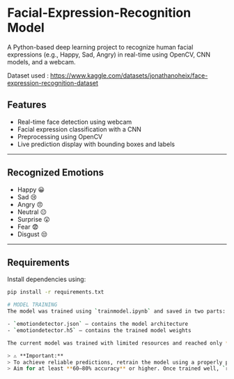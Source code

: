 # Facial-Expression-Recognition Model

A Python-based deep learning project to recognize human facial expressions (e.g., Happy, Sad, Angry) in real-time using OpenCV, CNN models, and a webcam.

Dataset used : https://www.kaggle.com/datasets/jonathanoheix/face-expression-recognition-dataset

## Features

- Real-time face detection using webcam
- Facial expression classification with a CNN
- Preprocessing using OpenCV
- Live prediction display with bounding boxes and labels

---

## Recognized Emotions

- Happy 😀  
- Sad 😢  
- Angry 😠  
- Neutral 😐  
- Surprise 😲  
- Fear 😨  
- Disgust 😒

---

## Requirements

Install dependencies using:

```bash
pip install -r requirements.txt

# MODEL TRAINING
The model was trained using `trainmodel.ipynb` and saved in two parts:

- `emotiondetector.json` — contains the model architecture
- `emotiondetector.h5` — contains the trained model weights

The current model was trained with limited resources and reached only **~25% accuracy**, primarily due to **lack of GPU** support.

> ⚠️ **Important:**  
> To achieve reliable predictions, retrain the model using a properly preprocessed dataset and GPU acceleration.  
> Aim for at least **60–80% accuracy** or higher. Once trained well, `realtimedetection.py` will give correct and consistent predictions.





